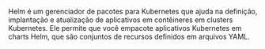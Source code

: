 Helm é um gerenciador de pacotes para Kubernetes que ajuda na definição, implantação e atualização de aplicativos em contêineres em clusters Kubernetes. Ele permite que você empacote aplicativos Kubernetes em charts Helm, que são conjuntos de recursos definidos em arquivos YAML.